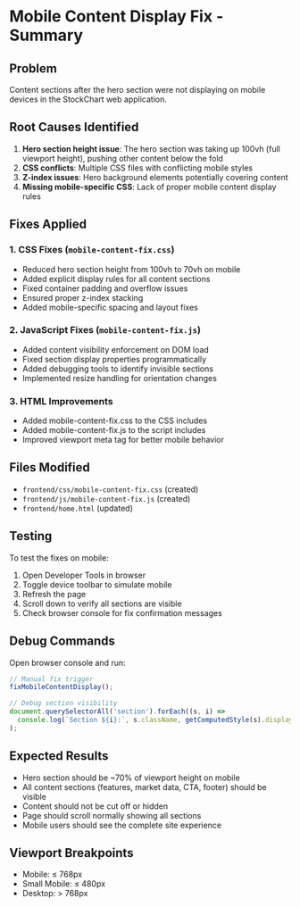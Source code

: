 # Mobile Content Display Fix - Summary

## Problem
Content sections after the hero section were not displaying on mobile devices in the StockChart web application.

## Root Causes Identified
1. **Hero section height issue**: The hero section was taking up 100vh (full viewport height), pushing other content below the fold
2. **CSS conflicts**: Multiple CSS files with conflicting mobile styles
3. **Z-index issues**: Hero background elements potentially covering content
4. **Missing mobile-specific CSS**: Lack of proper mobile content display rules

## Fixes Applied

### 1. CSS Fixes (`mobile-content-fix.css`)
- Reduced hero section height from 100vh to 70vh on mobile
- Added explicit display rules for all content sections
- Fixed container padding and overflow issues
- Ensured proper z-index stacking
- Added mobile-specific spacing and layout fixes

### 2. JavaScript Fixes (`mobile-content-fix.js`)
- Added content visibility enforcement on DOM load
- Fixed section display properties programmatically  
- Added debugging tools to identify invisible sections
- Implemented resize handling for orientation changes

### 3. HTML Improvements
- Added mobile-content-fix.css to the CSS includes
- Added mobile-content-fix.js to the script includes
- Improved viewport meta tag for better mobile behavior

## Files Modified
- `frontend/css/mobile-content-fix.css` (created)
- `frontend/js/mobile-content-fix.js` (created)  
- `frontend/home.html` (updated)

## Testing
To test the fixes on mobile:

1. Open Developer Tools in browser
2. Toggle device toolbar to simulate mobile
3. Refresh the page
4. Scroll down to verify all sections are visible
5. Check browser console for fix confirmation messages

## Debug Commands
Open browser console and run:
```javascript
// Manual fix trigger
fixMobileContentDisplay();

// Debug section visibility
document.querySelectorAll('section').forEach((s, i) => 
  console.log(`Section ${i}:`, s.className, getComputedStyle(s).display)
);
```

## Expected Results
- Hero section should be ~70% of viewport height on mobile
- All content sections (features, market data, CTA, footer) should be visible
- Content should not be cut off or hidden
- Page should scroll normally showing all sections
- Mobile users should see the complete site experience

## Viewport Breakpoints
- Mobile: ≤ 768px
- Small Mobile: ≤ 480px
- Desktop: > 768px
